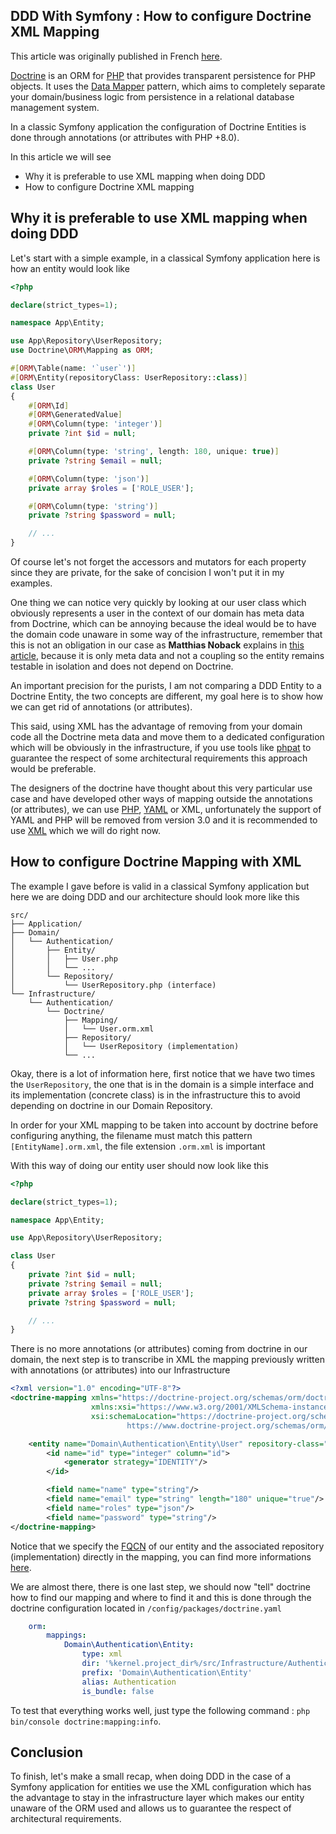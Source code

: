 ## DDD With Symfony : How to configure Doctrine XML Mapping

This article was originally published in French [here](https://devscast.tech/posts/ddd-avec-symfony-comment-configurer-mapping-xml-doctrine-26).

[Doctrine](https://www.doctrine-project.org/) is an ORM for [PHP](https://php.net) that provides transparent persistence for PHP objects. It uses the [Data Mapper](https://martinfowler.com/eaaCatalog/dataMapper.html) pattern, which aims to completely separate your domain/business logic from persistence in a relational database management system.

In a classic Symfony application the configuration of Doctrine Entities is done through annotations (or attributes with PHP +8.0).

In this article we will see

- Why it is preferable to use XML mapping when doing DDD
- How to configure Doctrine XML mapping 

## Why it is preferable to use XML mapping when doing DDD

Let's start with a simple example, in a classical Symfony application here is how an entity would look like 

```php
<?php

declare(strict_types=1);

namespace App\Entity;

use App\Repository\UserRepository;
use Doctrine\ORM\Mapping as ORM;

#[ORM\Table(name: '`user`')]
#[ORM\Entity(repositoryClass: UserRepository::class)]
class User
{
    #[ORM\Id]
    #[ORM\GeneratedValue]
    #[ORM\Column(type: 'integer')]
    private ?int $id = null;

    #[ORM\Column(type: 'string', length: 180, unique: true)]
    private ?string $email = null;

    #[ORM\Column(type: 'json')]
    private array $roles = ['ROLE_USER'];

    #[ORM\Column(type: 'string')]
    private ?string $password = null;

    // ...
}
```

Of course let's not forget the accessors and mutators for each property since they are private, for the sake of concision I won't put it in my examples.

One thing we can notice very quickly by looking at our user class which obviously represents a user in the context of our domain has meta data from Doctrine, which can be annoying because the ideal would be to have the domain code unaware in some way of the infrastructure, remember that this is not an obligation in our case as **Matthias Noback** explains in [this article](https://matthiasnoback.nl/2020/05/ddd-and-your-database/), because it is only meta data and not a coupling so the entity remains testable in isolation and does not depend on Doctrine.

An important precision for the purists, I am not comparing a DDD Entity to a Doctrine Entity, the two concepts are different, my goal here is to show how we can get rid of annotations (or attributes).

This said, using XML has the advantage of removing from your domain code all the Doctrine meta data and move them to a dedicated configuration which will be obviously in the infrastructure, if you use tools like [phpat](https://github.com/carlosas/phpat) to guarantee the respect of some architectural requirements this approach would be preferable.

The designers of the doctrine have thought about this very particular use case and have developed other ways of mapping outside the annotations (or attributes), we can use [PHP](https://www.doctrine-project.org/projects/doctrine-orm/en/2.11/reference/php-mapping.html), [YAML](https://www.doctrine-project.org/projects/doctrine-orm/en/2.11/reference/xml-mapping.html) or XML, unfortunately the support of YAML and PHP will be removed from version 3.0 and it is recommended to use [XML](https://www.doctrine-project.org/projects/doctrine-orm/en/2.11/reference/xml-mapping.html) which we will do right now.

## How to configure Doctrine Mapping with XML
The example I gave before is valid in a classical Symfony application but here we are doing DDD and our architecture should look more like this 

```
src/
├── Application/
├── Domain/
│   └── Authentication/
│       ├── Entity/
│       │   ├── User.php
│       │   └── ...
│       └── Repository/
│           └── UserRepository.php (interface)
└── Infrastructure/
    └── Authentication/
        └── Doctrine/
            ├── Mapping/
            │   └── User.orm.xml
            ├── Repository/
            │   └── UserRepository (implementation)
            └── ...
```

Okay, there is a lot of information here, first notice that we have two times the `UserRepository`, the one that is in the domain is a simple interface and its implementation (concrete class) is in the infrastructure this to avoid depending on doctrine in our Domain Repository.

In order for your XML mapping to be taken into account by doctrine before configuring anything, the filename must match this pattern `[EntityName].orm.xml`, the file extension `.orm.xml` is important

With this way of doing our entity user should now look like this

```php
<?php

declare(strict_types=1);

namespace App\Entity;

use App\Repository\UserRepository;

class User
{
    private ?int $id = null;
    private ?string $email = null;
    private array $roles = ['ROLE_USER'];
    private ?string $password = null;

    // ...
}
```

There is no more annotations (or attributes) coming from doctrine in our domain, the next step is to transcribe in XML the mapping previously written with annotations (or attributes) into our Infrastructure

```xml
<?xml version="1.0" encoding="UTF-8"?>
<doctrine-mapping xmlns="https://doctrine-project.org/schemas/orm/doctrine-mapping"
                  xmlns:xsi="https://www.w3.org/2001/XMLSchema-instance"
                  xsi:schemaLocation="https://doctrine-project.org/schemas/orm/doctrine-mapping
                          https://www.doctrine-project.org/schemas/orm/doctrine-mapping.xsd">

    <entity name="Domain\Authentication\Entity\User" repository-class="Infrastructure\Authentication\Doctrine\Repository\UserRepository" table="user">
        <id name="id" type="integer" column="id">
            <generator strategy="IDENTITY"/>
        </id>

        <field name="name" type="string"/>
        <field name="email" type="string" length="180" unique="true"/>
        <field name="roles" type="json"/>
        <field name="password" type="string"/>
</doctrine-mapping>
```

Notice that we specify the [FQCN](https://www.acronymfinder.com/Fully_Qualified-Class-Name-(Java)-(FQCN).html) of our entity and the associated repository (implementation) directly in the mapping, you can find more informations [here](https://www.doctrine-project.org/projects/doctrine-orm/en/2.11/reference/xml-mapping.html).

We are almost there, there is one last step, we should now "tell" doctrine how to find our mapping and where to find it and this is done through the doctrine configuration located in `/config/packages/doctrine.yaml`

```yaml
    orm:
        mappings:
            Domain\Authentication\Entity:
                type: xml
                dir: '%kernel.project_dir%/src/Infrastructure/Authentication/Doctrine/Mapping'
                prefix: 'Domain\Authentication\Entity'
                alias: Authentication
                is_bundle: false
```

To test that everything works well, just type the following command : ```php bin/console doctrine:mapping:info```.

## Conclusion
To finish, let's make a small recap, when doing DDD in the case of a Symfony application for entities we use the XML configuration which has the advantage to stay in the infrastructure layer which makes our entity unaware of the ORM used and allows us to guarantee the respect of architectural requirements.
